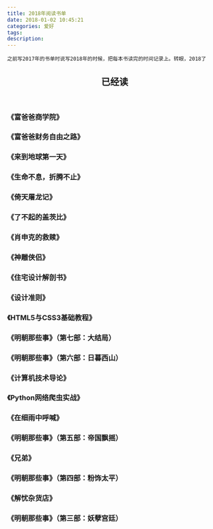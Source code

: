 ```yaml
---
title: 2018年阅读书单
date: 2018-01-02 10:45:21
categories: 爱好
tags:
description:
---
```

  
`之前写2017年的书单时说写2018年的时候，把每本书读完的时间记录上。转眼，2018了`

<article>
    <header style="text-align:center;"><h1>已经读</h1></header>
    <h3><attr title="[美国] 罗伯特·清崎、莎伦·莱希特 著   萧明 译 2018年7月9号">《富爸爸商学院》</attr></h3>
    <h3><attr title="[美国] 罗伯特·清崎、莎伦·莱希特 著   萧明 译 2018年7月1号">《富爸爸财务自由之路》</attr></h3>
    <h3><attr title="黄章晋 著 2018年6月8号">《来到地球第一天》</attr></h3>
    <h3><attr title="罗永浩 著 2018年5月30号">《生命不息，折腾不止》</attr></h3>
    <h3><attr title="金庸 著 2018年5月24号">《倚天屠龙记》</attr></h3>
    <h3><attr title="[美国] 弗·司各特·菲茨杰拉德 著   邓若虚 译 2018年5月9号">《了不起的盖茨比》</attr></h3>
    <h3><attr title="[美国] 斯蒂芬·金 著   施寄青/赵永芬/齐若兰 译 2018年4月23号">《肖申克的救赎》</attr></h3>
    <h3><attr title="金庸 著 2018年4月18号">《神雕侠侣》</attr></h3>
    <h3><attr title="[日本] 增田奏 著   赵可 译 2018年4月8号">《住宅设计解剖书》</attr></h3>
    <h3><attr title="[美国] 伊莱恩·格里芬 著   张加楠 译 2018年4月5号">《设计准则》</attr></h3>
    <h3><attr title="[美国] Elizabeth Castro/Bruce Hyslop 著   望以文 译 2018年3月15号">《HTML5与CSS3基础教程》</attr></h3>
    <h3><attr title="当年明月 著 2018年3月15号">《明朝那些事》（第七部：大结局）</attr></h3>
    <h3><attr title="当年明月 著 2018年3月13号">《明朝那些事》（第六部：日暮西山）</attr></h3>
    <h3><attr title="赵一鸣 著 2018年3月11号">《计算机技术导论》</attr></h3>
    <h3><attr title="胡松涛 著 2018年3月10号">《Python网络爬虫实战》</attr></h3>
    <h3><attr title="余华 著 2018年3月10号">《在细雨中呼喊》</attr></h3>
    <h3><attr title="当年明月 著 2018年3月3号">《明朝那些事》（第五部：帝国飘摇）</attr></h3>
    <h3><attr title="余华 著 2018年2月11号">《兄弟》</attr></h3>
    <h3><attr title="当年明月 著 2018年2月5号">《明朝那些事》（第四部：粉饰太平）</attr></h3>
    <h3><attr title="东野圭吾 著   李盈春 译 2018年1月25号">《解忧杂货店》</attr></h3>
    <h3><attr title="当年明月 著 2018年1月20号">《明朝那些事》（第三部：妖孽宫廷）</attr></h3>
</article>